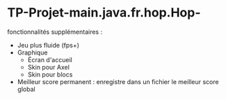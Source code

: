 # TP-Projet-main.java.fr.hop.Hop-

fonctionnalités supplémentaires : 
- Jeu plus fluide (fps+)
- Graphique 
  - Écran d'accueil
  - Skin pour Axel
  - Skin pour blocs
- Meilleur score permanent : enregistre dans un fichier le meilleur score global